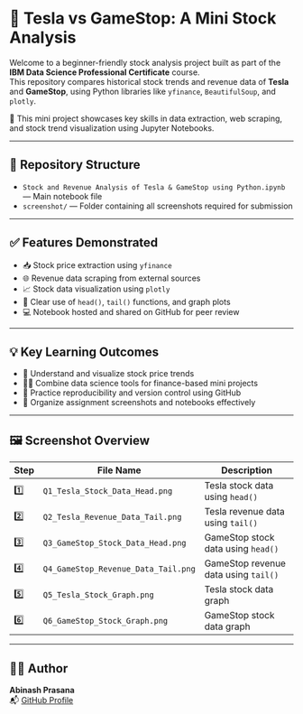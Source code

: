 # 📘 Tesla vs GameStop: A Mini Stock Analysis

Welcome to a beginner-friendly stock analysis project built as part of the **IBM Data Science Professional Certificate** course.  
This repository compares historical stock trends and revenue data of **Tesla** and **GameStop**, using Python libraries like `yfinance`, `BeautifulSoup`, and `plotly`.

🧪 This mini project showcases key skills in data extraction, web scraping, and stock trend visualization using Jupyter Notebooks.

---

## 📂 Repository Structure

- `Stock and Revenue Analysis of Tesla & GameStop using Python.ipynb` — Main notebook file  
- `screenshot/` — Folder containing all screenshots required for submission  

---

## ✅ Features Demonstrated

- 📥 Stock price extraction using `yfinance`  
- 🌐 Revenue data scraping from external sources  
- 📈 Stock data visualization using `plotly`  
- 🧪 Clear use of `head()`, `tail()` functions, and graph plots  
- 💻 Notebook hosted and shared on GitHub for peer review  

---

## 💡 Key Learning Outcomes

- 🎯 Understand and visualize stock price trends  
- 🧑‍💻 Combine data science tools for finance-based mini projects  
- 🔄 Practice reproducibility and version control using GitHub  
- 📂 Organize assignment screenshots and notebooks effectively  

---

## 🖼️ Screenshot Overview

| Step | File Name                          | Description                                |
|------|-----------------------------------|--------------------------------------------|
| 1️⃣  | `Q1_Tesla_Stock_Data_Head.png`     | Tesla stock data using `head()`            |
| 2️⃣  | `Q2_Tesla_Revenue_Data_Tail.png`   | Tesla revenue data using `tail()`          |
| 3️⃣  | `Q3_GameStop_Stock_Data_Head.png`  | GameStop stock data using `head()`         |
| 4️⃣  | `Q4_GameStop_Revenue_Data_Tail.png`| GameStop revenue data using `tail()`       |
| 5️⃣  | `Q5_Tesla_Stock_Graph.png`         | Tesla stock data graph                     |
| 6️⃣  | `Q6_GameStop_Stock_Graph.png`      | GameStop stock data graph                  |

---

## 👨‍💻 Author

**Abinash Prasana**  
📬 [GitHub Profile](https://github.com/abinashprasana)
